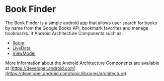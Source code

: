 # Book Finder

The Book Finder is a simple android app that allows user search for books by name from the Google 
Books API, bookmark favorites and manage bookmarks. It Android Architecture Components such as: 

* [Room](https://developer.android.com/topic/libraries/architecture/room)
* [LiveData](https://developer.android.com/topic/libraries/architecture/livedata)
* [ViewModel](https://developer.android.com/topic/libraries/architecture/viewmodel)

More information about the Android Architecture Components are available at [https://developer.android.com](https://developer.android.com/topic/libraries/architecture).